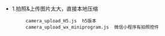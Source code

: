 <ul>
<li>1.拍照&上传图片太大，直接本地压缩

         camera_upload_H5.js  h5版本 
         camera_upload_wx_miniprogram.js  微信小程序有拍照控件
         
</li>
</ul>

